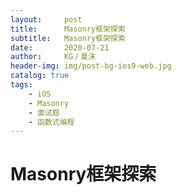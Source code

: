 ```yaml
---
layout:     post
title:      Masonry框架探索
subtitle:   Masonry框架探索
date:       2020-07-21
author:     KG丿夏沫
header-img: img/post-bg-ios9-web.jpg
catalog: true
tags:
    - iOS
    - Masonry
    - 面试题
    - 函数式编程
---
```


# Masonry框架探索
